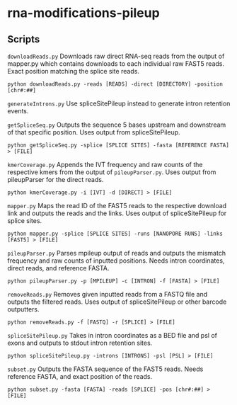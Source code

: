 # rna-modifications-pileup

## Scripts

`downloadReads.py` Downloads raw direct RNA-seq reads from the output of mapper.py which contains downloads to each individual raw FAST5 reads. Exact position matching the splice site reads.

```python downloadReads.py -reads [READS] -direct [DIRECTORY] -position [chr#:##]```

`generateIntrons.py` Use spliceSitePileup instead to generate intron retention events.

`getSpliceSeq.py` Outputs the sequence 5 bases upstream and downstream of that specific position. Uses output from spliceSitePileup.

```python getSpliceSeq.py -splice [SPLICE SITES] -fasta [REFERENCE FASTA] > [FILE]```

`kmerCoverage.py` Appends the IVT frequency and raw counts of the respective kmers from the output of `pileupParser.py`. Uses output from pileupParser for the direct reads.

```python kmerCoverage.py -i [IVT] -d [DIRECT] > [FILE]```

`mapper.py` Maps the read ID of the FAST5 reads to the respective download link and outputs the reads and the links. Uses output of spliceSitePileup for splice sites.

```python mapper.py -splice [SPLICE SITES] -runs [NANOPORE RUNS] -links [FAST5] > [FILE]```

`pileupParser.py` Parses mpileup output of reads and outputs the mismatch frequency and raw counts of inputted positions. Needs intron coordinates, direct reads, and reference FASTA.

```python pileupParser.py -p [MPILEUP] -c [INTRON] -f [FASTA] > [FILE]```

`removeReads.py` Removes given inputted reads from a FASTQ file and outputs the filtered reads. Uses output of spliceSitePileup or other barcode outputters.

```python removeReads.py -f [FASTQ] -r [SPLICE] > [FILE]```

`spliceSitePileup.py` Takes in intron coordinates as a BED file and psl of exons and outputs to stdout intron retention sites.

```python spliceSitePileup.py -introns [INTRONS] -psl [PSL] > [FILE]```

`subset.py` Outputs the FASTA sequence of the FAST5 reads. Needs reference FASTA, and exact position of the reads.

```python subset.py -fasta [FASTA] -reads [SPLICE] -pos [chr#:##] > [FILE]```
